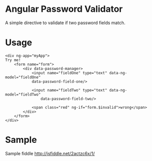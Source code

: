 # Angular Password Validator
A simple directive to validate if two password fields match.

# Usage

    <div ng-app="myApp">
    Try me!
        <form name="form">
            <div data-password-manager>
                <input name="fieldOne" type="text" data-ng-model="fieldOne"
                data-password-field-one/>

                <input name="fieldTwo" type="text" data-ng-model="fieldTwo"
                    data-password-field-two/>
                        
                <span class="red" ng-if="form.$invalid">wrong</span>
            </div>
        </form>
    </div>
  
# Sample
Sample fiddle
http://jsfiddle.net/2actzc6x/1/
